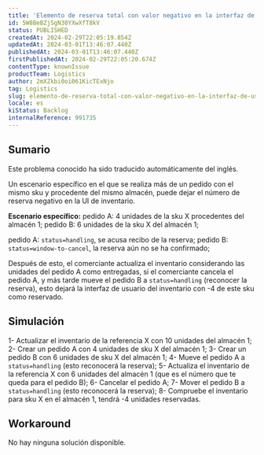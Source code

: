 ```yaml
---
title: 'Elemento de reserva total con valor negativo en la interfaz de usuario del inventario'
id: 5W8BeBZjSgN30YXwXfT8kV
status: PUBLISHED
createdAt: 2024-02-29T22:05:19.854Z
updatedAt: 2024-03-01T13:46:07.440Z
publishedAt: 2024-03-01T13:46:07.440Z
firstPublishedAt: 2024-02-29T22:05:20.674Z
contentType: knownIssue
productTeam: Logistics
author: 2mXZkbi0oi061KicTExNjo
tag: Logistics
slug: elemento-de-reserva-total-con-valor-negativo-en-la-interfaz-de-usuario-del-inventario
locale: es
kiStatus: Backlog
internalReference: 991735
---
```


## Sumario

<div class="alert alert-info">
  <p>Este problema conocido ha sido traducido automáticamente del inglés.</p>
</div>



Un escenario específico en el que se realiza más de un pedido con el mismo sku y procedente del mismo almacén, puede dejar el número de reserva negativo en la UI de inventario.

**Escenario específico:**
pedido A: 4 unidades de la sku X procedentes del almacén 1;
pedido B: 6 unidades de la sku X del almacén 1;

pedido A: `status=handling`, se acusa recibo de la reserva;
pedido B: `status=window-to-cancel`, la reserva aún no se ha confirmado;

Después de esto, el comerciante actualiza el inventario considerando las unidades del pedido A como entregadas, si el comerciante cancela el pedido A, y más tarde mueve el pedido B a `status=handling` (reconocer la reserva), esto dejará la interfaz de usuario del inventario con -4 de este sku como reservado.


##

##

## Simulación



1- Actualizar el inventario de la referencia X con 10 unidades del almacén 1;
2- Crear un pedido A con 4 unidades de sku X del almacén 1;
3- Crear un pedido B con 6 unidades de sku X del almacén 1;
4- Mueve el pedido A a `status=handling` (esto reconocerá la reserva);
5- Actualiza el inventario de la referencia X con 6 unidades del almacén 1 (que es el número que te queda para el pedido B);
6- Cancelar el pedido A;
7- Mover el pedido B a `status=handling` (esto reconocerá la reserva);
8- Compruebe el inventario para sku X en el almacén 1, tendrá -4 unidades reservadas.



##


## Workaround



No hay ninguna solución disponible.






